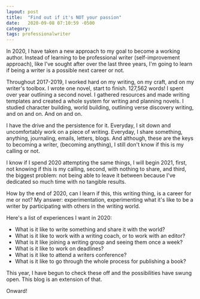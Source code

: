 ```yaml
---
layout: post
title:  "Find out if it's NOT your passion"
date:   2020-09-08 07:10:59 -0500
category: 
tags: professionalwriter
---
```

In 2020, I have taken a new approach to my goal to become a working author. Instead of learning to be professional writer (self-improvement approach), like I've sought after over the last three years, I'm going to learn if being a writer is a possible next career or not. 

Throughout 2017-2019, I worked hard on my writing, on my craft, and on my writer's toolbox. I wrote one novel, start to finish. 127,562 words! I spent over year outlining a second novel. I gathered resources and made writing templates and created a whole system for writing and planning novels. I studied character building, world building, outlining verse discovery writing, and on and on. And on and on.

I have the drive and the persistence for it. Everyday, I sit down and uncomfortably work on a piece of writing. Everyday, I share something, anything, journaling, emails, letters, blogs. And although, these are the keys to becoming a writer, (becoming anything), I still don't know if this is my calling or not.

I know if I spend 2020 attempting the same things, I will begin 2021, first, not knowing if this is my calling, second, with nothing to share, and third, the biggest problem: not being able to leave it between because I've dedicated so much time with no tangible results.

How by the end of 2020, can I learn if this, this writing thing, is a career for me or not? My answer: experimentation, experimenting what it's like to be a writer by participating with others in the writing world.

Here's a list of experiences I want in 2020: 
- What is it like to write something and share it with the world?
- What is it like to work with a writing coach, or to work with an editor?
- What is it like joining a writing group and seeing them once a week?
- What is it like to work on deadlines?
- What is it like to attend a writers conference? 
- What is it like to go through the whole process for publishing a book?

This year, I have begun to check these off and the possibilities have swung open. This blog is an extension of that. 

Onward!